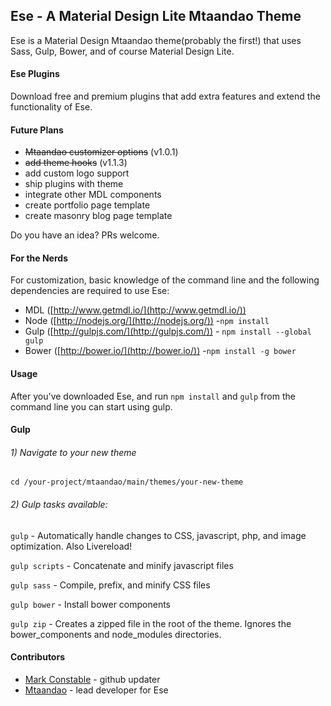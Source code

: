 ## Ese - A Material Design Lite Mtaandao Theme

Ese is a Material Design Mtaandao theme(probably the first!) that uses Sass, Gulp, Bower, and of course Material Design Lite. 

#### Ese Plugins
Download free and premium plugins that add extra features and extend the functionality of Ese. 

#### Future Plans
- ~~Mtaandao customizer options~~ (v1.0.1)
- ~~add theme hooks~~ (v1.1.3)
- add custom logo support
- ship plugins with theme
- integrate other MDL components
- create portfolio page template
- create masonry blog page template

Do you have an idea? PRs welcome. 

#### For the Nerds
For customization, basic knowledge of the command line and the following dependencies are required to use Ese:

- MDL ([http://www.getmdl.io/](http://www.getmdl.io/)) 
- Node ([http://nodejs.org/](http://nodejs.org/)) -`npm install`
- Gulp ([http://gulpjs.com/](http://gulpjs.com/)) - `npm install --global gulp`
- Bower ([http://bower.io/](http://bower.io/)) -`npm install -g bower`

#### Usage
After you've downloaded Ese, and run `npm install` and `gulp` from the command line you can start using gulp.

#### Gulp

###### 1) Navigate to your new theme
`cd /your-project/mtaandao/main/themes/your-new-theme`

###### 2) Gulp tasks available:

`gulp` - Automatically handle changes to CSS, javascript, php, and image optimization. Also Livereload!

`gulp scripts` - Concatenate and minify javascript files

`gulp sass` - Compile, prefix, and minify CSS files

`gulp bower` - Install bower components

`gulp zip` - Creates a zipped file in the root of the theme. Ignores the bower_components and node_modules directories.

#### Contributors 
- [Mark Constable](https://github.com/markc) - github updater
- [Mtaandao](https://github.com/mtaandaoio) - lead developer for Ese
